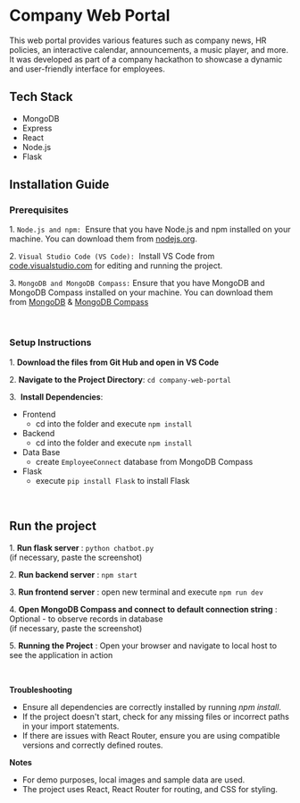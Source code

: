 # Company Web Portal

This web portal provides various features such as company news, HR policies, an interactive calendar, announcements, a music player, and more. It was developed as part of a company hackathon to showcase a dynamic and user-friendly interface for employees.



## Tech Stack

- MongoDB
- Express
- React
- Node.js
- Flask


## Installation Guide

 ### Prerequisites
 1\. `Node.js and npm:`  Ensure that you have Node.js and npm installed on your machine. You can download them from [nodejs.org](https://nodejs.org/en/download/package-manager).
 
 2\. `Visual Studio Code (VS Code):`  Install VS Code from [code.visualstudio.com](https://code.visualstudio.com/download) for editing and running the project.

 3\. `MongoDB and MongoDB Compass:` Ensure that you have MongoDB and MongoDB Compass installed on your machine. You can download them from [MongoDB](https://www.mongodb.com/docs/manual/installation/) & [MongoDB Compass](https://www.mongodb.com/docs/compass/current/install/)

<br />

 ### Setup Instructions

 1\. **Download the files from Git Hub and open in VS Code**
 
 2\. **Navigate to the Project Directory**: `cd company-web-portal`
 
 3\.  **Install Dependencies**:
- Frontend
  - cd into the folder and execute `npm install`
- Backend
  - cd into the folder and execute `npm install`
- Data Base
  - create `EmployeeConnect` database from MongoDB Compass
- Flask
  - execute `pip install Flask` to install Flask

<br />

 ## Run the project
 
  1\.  **Run flask server** : `python chatbot.py`  
       (if necessary, paste the screenshot)
       
  2\.  **Run backend server** : `npm start`

  3\.  **Run frontend server** : open new terminal and execute `npm run dev`

  4\.  **Open MongoDB Compass and connect to default connection string** : Optional - to observe records in database <br />
       (if necessary, paste the screenshot)

  5\.  **Running the Project** : Open your browser and navigate to local host to see the application in action
  
<br />

**Troubleshooting**

-   Ensure all dependencies are correctly installed by running *npm install*.
-   If the project doesn't start, check for any missing files or incorrect paths in your import statements.
-   If there are issues with React Router, ensure you are using compatible versions and correctly defined routes.



**Notes**

-   For demo purposes, local images and sample data are used.
-   The project uses React, React Router for routing, and CSS for styling.
